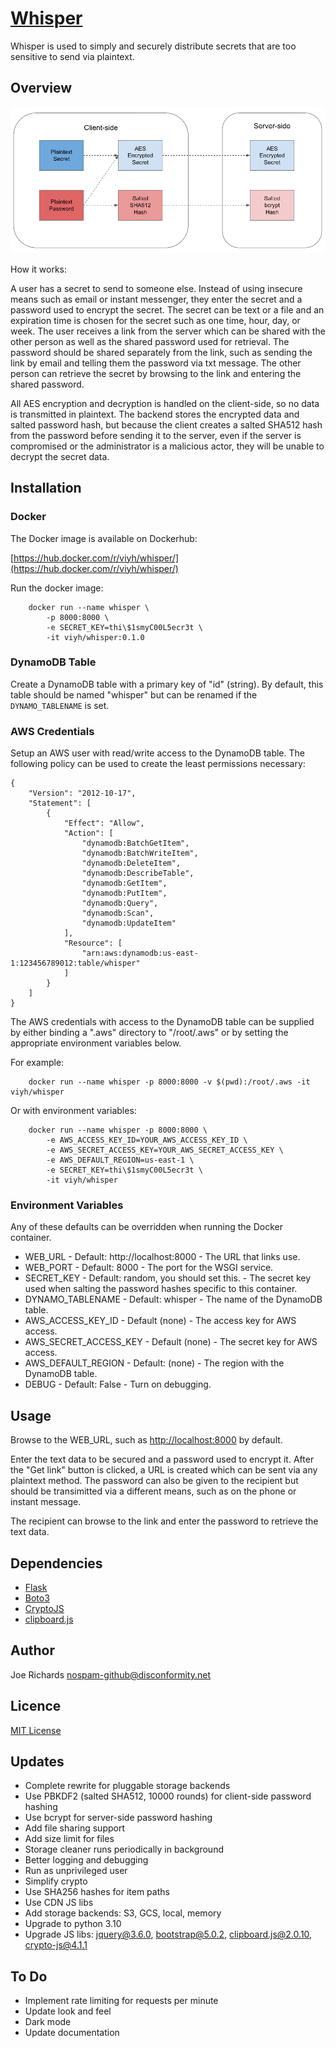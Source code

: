 # [Whisper](https://github.com/viyh/whisper) #

Whisper is used to simply and securely distribute secrets that are too
sensitive to send via plaintext.

## Overview ##

![Whisper Architecture](whisper_arch.png?raw=true "Architecture")

How it works:

A user has a secret to send to someone else. Instead of using insecure means
such as email or instant messenger, they enter the secret and a password used to
encrypt the secret. The secret can be text or a file and an expiration time is
chosen for the secret such as one time, hour, day, or week. The user receives a
link from the server which can be shared with the other person as well as the
shared password used for retrieval. The password should be shared separately
from the link, such as sending the link by email and telling them the password
via txt message. The other person can retrieve the secret by browsing to the
link and entering the shared password.

All AES encryption and decryption is handled on the client-side, so no data is
transmitted in plaintext. The backend stores the encrypted data and salted
password hash, but because the client creates a salted SHA512 hash from the
password before sending it to the server, even if the server is compromised or
the administrator is a malicious actor, they will be unable to decrypt the
secret data.

## Installation ##

### Docker ###

The Docker image is available on Dockerhub:

[https://hub.docker.com/r/viyh/whisper/](https://hub.docker.com/r/viyh/whisper/)

Run the docker image:

        docker run --name whisper \
            -p 8000:8000 \
            -e SECRET_KEY=thi\$1smyC00L5ecr3t \
            -it viyh/whisper:0.1.0

### DynamoDB Table ###

Create a DynamoDB table with a primary key of "id" (string). By default, this table should be named "whisper" but can be renamed if the `DYNAMO_TABLENAME` is set.

### AWS Credentials ###

Setup an AWS user with read/write access to the DynamoDB table. The following
policy can be used to create the least permissions necessary:

```
{
    "Version": "2012-10-17",
    "Statement": [
        {
            "Effect": "Allow",
            "Action": [
                "dynamodb:BatchGetItem",
                "dynamodb:BatchWriteItem",
                "dynamodb:DeleteItem",
                "dynamodb:DescribeTable",
                "dynamodb:GetItem",
                "dynamodb:PutItem",
                "dynamodb:Query",
                "dynamodb:Scan",
                "dynamodb:UpdateItem"
            ],
            "Resource": [
                "arn:aws:dynamodb:us-east-1:123456789012:table/whisper"
            ]
        }
    ]
}
```

The AWS credentials with access to the DynamoDB table can be supplied by either
binding a ".aws" directory to "/root/.aws" or by setting the appropriate
environment variables below.

For example:

        docker run --name whisper -p 8000:8000 -v $(pwd):/root/.aws -it viyh/whisper

Or with environment variables:

        docker run --name whisper -p 8000:8000 \
            -e AWS_ACCESS_KEY_ID=YOUR_AWS_ACCESS_KEY_ID \
            -e AWS_SECRET_ACCESS_KEY=YOUR_AWS_SECRET_ACCESS_KEY \
            -e AWS_DEFAULT_REGION=us-east-1 \
            -e SECRET_KEY=thi\$1smyC00L5ecr3t \
            -it viyh/whisper


### Environment Variables ###

Any of these defaults can be overridden when running the Docker container.

* WEB_URL - Default: http://localhost:8000 - The URL that links use.
* WEB_PORT - Default: 8000 - The port for the WSGI service.
* SECRET_KEY - Default: random, you should set this. - The secret key used when salting the password hashes specific to this container.
* DYNAMO_TABLENAME - Default: whisper - The name of the DynamoDB table.
* AWS_ACCESS_KEY_ID - Default (none) - The access key for AWS access.
* AWS_SECRET_ACCESS_KEY - Default (none) - The secret key for AWS access.
* AWS_DEFAULT_REGION - Default: (none) - The region with the DynamoDB table.
* DEBUG - Default: False - Turn on debugging.

## Usage ##

Browse to the WEB_URL, such as [http://localhost:8000](http://localhost:8000) by default.

Enter the text data to be secured and a password used to encrypt it. After the
"Get link" button is clicked, a URL is created which can be sent via any plaintext
method. The password can also be given to the recipient but should be transimitted
via a different means, such as on the phone or instant message.

The recipient can browse to the link and enter the password to retrieve the text data.

## Dependencies ##

* [Flask](http://flask.pocoo.org/)
* [Boto3](http://aws.amazon.com/sdk-for-python/)
* [CryptoJS](https://github.com/brix/crypto-js)
* [clipboard.js](https://clipboardjs.com/)

## Author ##

Joe Richards <nospam-github@disconformity.net>

## Licence ##

[MIT License](LICENSE)

## Updates ##

* Complete rewrite for pluggable storage backends
* Use PBKDF2 (salted SHA512, 10000 rounds) for client-side password hashing
* Use bcrypt for server-side password hashing
* Add file sharing support
* Add size limit for files
* Storage cleaner runs periodically in background
* Better logging and debugging
* Run as unprivileged user
* Simplify crypto
* Use SHA256 hashes for item paths
* Use CDN JS libs
* Add storage backends: S3, GCS, local, memory
* Upgrade to python 3.10
* Upgrade JS libs: jquery@3.6.0, bootstrap@5.0.2, clipboard.js@2.0.10, crypto-js@4.1.1

## To Do ##

* Implement rate limiting for requests per minute
* Update look and feel
* Dark mode
* Update documentation